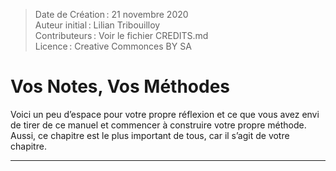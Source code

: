 > Date de Création : 21 novembre 2020  
> Auteur initial : Lilian Tribouilloy  
> Contributeurs : Voir le fichier CREDITS.md  
> Licence : Creative Commonces BY SA  

# Vos Notes, Vos Méthodes

Voici un peu d’espace pour votre propre réflexion et ce que vous avez envi de tirer de ce manuel et commencer à construire votre propre méthode. Aussi, ce chapitre est le plus important de tous, car il s’agit de votre chapitre.


---------------------------------------------------------------------











